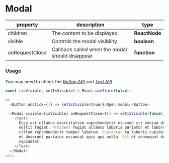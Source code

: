 # Modal

| property       | description                                     | type          |
| -------------- | ----------------------------------------------- | ------------- |
| children       | The content to be displayed                     | **ReactNode** |
| visible        | Controls the modal visibility                   | **boolean**   |
| onRequestClose | Callback called when the modal should disappear | **function**  |

### Usage

You may need to check the [Button API](./button.md) and [Text API](./text.md)

```js
const [isVisible, setIsVisible] = React.useState(false);

<>
  <Button onClick={() => setIsVisible(true)}>Open modal</Button>

  <Modal visible={isVisible} onRequestClose={() => setIsVisible(false)}>
    <Text>
      Esse est ullamco exercitation reprehenderit eiusmod sit veniam dolor
      mollit fugiat. Proident fugiat ullamco laboris pariatur et labore dolore
      cillum reprehenderit tempor laborum. Cupidatat in laboris cupidatat veniam
      et deserunt pariatur occaecat quis qui nulla. Sit et consequat dolore
      cupidatat.
    </Text>
  </Modal>
</>;
```

